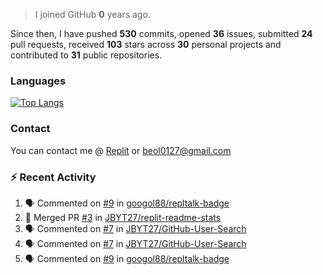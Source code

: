> I joined GitHub **0** years ago.

Since then, I have pushed **530** commits, opened **36** issues, submitted **24** pull requests, received **103** stars across **30** personal projects and contributed to **31** public repositories.


### Languages

[![Top Langs](https://github-readme-stats.vercel.app/api/top-langs/?username=JBYT27&layout=compact)](https://github.com/anuraghazra/github-readme-stats)


### Contact
You can contact me @ [Replit](https://replit.com/@JBloves27) or beol0127@gmail.com

### :zap: Recent Activity

<!--START_SECTION:activity-->
1. 🗣 Commented on [#9](https://github.com/googol88/repltalk-badge/issues/9) in [googol88/repltalk-badge](https://github.com/googol88/repltalk-badge)
2. 🎉 Merged PR [#3](https://github.com/JBYT27/replit-readme-stats/pull/3) in [JBYT27/replit-readme-stats](https://github.com/JBYT27/replit-readme-stats)
3. 🗣 Commented on [#7](https://github.com/JBYT27/GitHub-User-Search/issues/7) in [JBYT27/GitHub-User-Search](https://github.com/JBYT27/GitHub-User-Search)
4. 🗣 Commented on [#7](https://github.com/JBYT27/GitHub-User-Search/issues/7) in [JBYT27/GitHub-User-Search](https://github.com/JBYT27/GitHub-User-Search)
5. 🗣 Commented on [#9](https://github.com/googol88/repltalk-badge/issues/9) in [googol88/repltalk-badge](https://github.com/googol88/repltalk-badge)
<!--END_SECTION:activity-->
